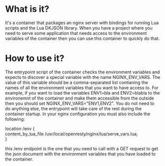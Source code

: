 # What is it?

It's a container that packages an nginx server with bindings for running Lua scripts and the Lua DKJSON library. When you have a project where you need to serve some application that needs access to the environment variables of the container then you can use this container to quickly do that.

# How to use it?

The entrypoint script of the container checks the environment variables and expects to discover a special variable with the name NGINX_ENV_VARS. The value of this variable should be a comma-separated list contianing the names of all the environment variables that you want to have access to. For example, if you want to load the variables ENV1=bla and ENV2=blabla to the environemnt of the container and make them accessible from the outside then you should set NGINX_ENV_VARS="ENV1,ENV2". You do not need to do anything else, the entrypoint will take care of the rest during the container startup. 
In your nginx configuration you must also include the following:

location /env {                                                                                             
    content_by_lua_file /usr/local/openresty/nginx/lua/serve_vars.lua;                                      
}

this /env endpoint is the one that you need to call with a GET request to get the json document with the environment variables that you have loaded to the container.

